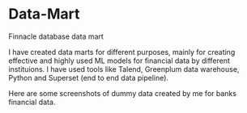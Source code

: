 # Data-Mart
Finnacle database data mart

I have created data marts for different purposes, mainly for creating effective and highly used ML models for financial data by different instituions. I have used tools like Talend, 
Greenplum data warehouse, Python and Superset (end to end data pipeline).

Here are some screenshots of dummy data created by me for banks financial data.
